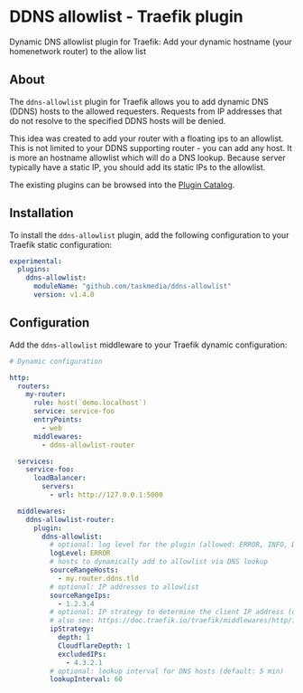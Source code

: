 # DDNS allowlist - Traefik plugin

Dynamic DNS allowlist plugin for Traefik: Add your dynamic hostname (your homenetwork router) to the allow list

## About

The `ddns-allowlist` plugin for Traefik allows you to add dynamic DNS (DDNS) hosts to the allowed requesters.
Requests from IP addresses that do not resolve to the specified DDNS hosts will be denied.

This idea was created to add your router with a floating ips to an allowlist.
This is not limited to your DDNS supporting router - you can add any host.
It is more an hostname allowlist which will do a DNS lookup.
Because server typically have a static IP, you should add its static IPs to the allowlist.

The existing plugins can be browsed into the [Plugin Catalog](https://plugins.traefik.io/plugins/66fef7d4573cd7803d65cb12/ddns-allowlist).

## Installation

To install the `ddns-allowlist` plugin, add the following configuration to your Traefik static configuration:

```yaml
experimental:
  plugins:
    ddns-allowlist:
      moduleName: "github.com/taskmedia/ddns-allowlist"
      version: v1.4.0
```

## Configuration

Add the `ddns-allowlist` middleware to your Traefik dynamic configuration:

```yaml
# Dynamic configuration

http:
  routers:
    my-router:
      rule: host(`demo.localhost`)
      service: service-foo
      entryPoints:
        - web
      middlewares:
        - ddns-allowlist-router

  services:
    service-foo:
      loadBalancer:
        servers:
          - url: http://127.0.0.1:5000

  middlewares:
    ddns-allowlist-router:
      plugin:
        ddns-allowlist:
          # optional: log level for the plugin (allowed: ERROR, INFO, DEBUG, default: ERROR)
          logLevel: ERROR
          # hosts to dynamically add to allowlist via DNS lookup
          sourceRangeHosts:
            - my.router.ddns.tld
          # optional: IP addresses to allowlist
          sourceRangeIps:
            - 1.2.3.4
          # optional: IP strategy to determine the client IP address (default: RemoteAddr)
          # also see: https://doc.traefik.io/traefik/middlewares/http/ipwhitelist/#ipstrategy
          ipStrategy:
            depth: 1
            CloudflareDepth: 1
            excludedIPs:
              - 4.3.2.1
          # optional: lookup interval for DNS hosts (default: 5 min)
          lookupInterval: 60
```

